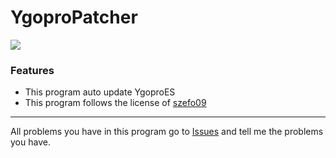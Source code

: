 # YgoproPatcher
![](https://rawcdn.githack.com/Armagedon13/YgoProPatcher/11b64468326919aa02f2bef6ada742fe569f6750/YgoProPatcher/LogoMD.png)
### Features

- This program auto update YgoproES
- This program follows the license of [szefo09](https://github.com/szefo09 "szefo09")

------------


All problems you have in this program go to [Issues](https://github.com/Armagedon13/YgoProPatcher/issues "Issues") and tell me the problems you have.
